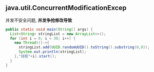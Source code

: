 ## java.util.ConcurrentModificationExcep

并发不安全问题, **并发争抢修改导致**

```java
public static void main(String[] args) {
  List<String> stringList = new ArrayList<>();
  for (int i = 0; i < 30; i++) {
    new Thread(()->{
      stringList.add(UUID.randomUUID().toString().substring(0,8));
      System.out.println(stringList);
    },"线程"+i).start();
  }
}

```














